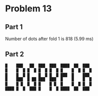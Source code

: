 # Problem 13

## Part 1
Number of dots after fold 1 is 818 (5.99 ms)

## Part 2
```bash
█    ███   ██  ███  ███  ████  ██  ███ 
█    █  █ █  █ █  █ █  █ █    █  █ █  █
█    █  █ █    █  █ █  █ ███  █    ███ 
█    ███  █ ██ ███  ███  █    █    █  █
█    █ █  █  █ █    █ █  █    █  █ █  █
████ █  █  ███ █    █  █ ████  ██  ███ 
```
